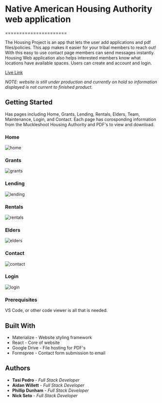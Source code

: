 # Native American Housing Authority web application
======================

The Housing Project is an app that lets the user add applications and pdf files/policies. This app makes it easier for your tribal members to reach out! With this easy to use contact page members can send messages instantly. Housing Web application also helps interested members know what locations have available spaces. Users can create and account and login.

[Live Link](https://mhauthority.herokuapp.com/)

*NOTE: website is still under production and currently on hold so information displayed is not current to finished product.*

## Getting Started

Has pages including Home, Grants, Lending, Rentals, Elders, Team, Maintenance, Login, and Contact. Each page has corosponding information from the Muckleshoot Housing Authority and PDF's to view and download. 

### Home
![home](https://user-images.githubusercontent.com/57415537/80535214-4d47d480-8955-11ea-81eb-4503369b4112.PNG)

### Grants
![grants](https://user-images.githubusercontent.com/57415537/80535212-4caf3e00-8955-11ea-8372-272a8d5df473.PNG)

### Lending
![lending](https://user-images.githubusercontent.com/57415537/80535216-4d47d480-8955-11ea-8e60-c0092e825ca5.PNG)

### Rentals
![rentals](https://user-images.githubusercontent.com/57415537/80535219-4de06b00-8955-11ea-8767-869784ffe912.PNG)

### Elders
![elders](https://user-images.githubusercontent.com/57415537/80535210-4c16a780-8955-11ea-8ad1-0ea2c8224e91.PNG)

### Contact
![contact](https://user-images.githubusercontent.com/57415537/80535206-4ae57a80-8955-11ea-853e-9299201f6fda.PNG)

### Login
![login](https://user-images.githubusercontent.com/57415537/80535218-4de06b00-8955-11ea-99d7-87da047b3b78.PNG)


### Prerequisites

VS Code, or other code viewer is all that is needed.

## Built With

* Materialize - Website styling framework
* React - Core of website
* Google Drive - File hosting for PDF's
* Formspree - Contact form submission to email

## Authors

* **Tasi Pedro** - *Full Stack Developer*
* **Aidan Willett** - *Full Stack Developer*
* **Phillip Dunham** - *Full Stack Developer*
* **Nick Seto** - *Full Stack Developer*
